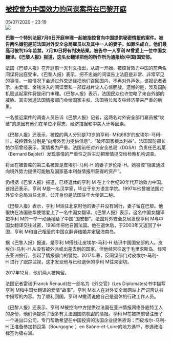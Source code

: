 <!--1593986168000-->
[被控曾为中国效力的间谍案将在巴黎开庭](http://www.rfi.fr//cn/%E6%B3%95%E5%9B%BD/20200705-%E8%A2%AB%E6%8E%A7%E6%9B%BE%E4%B8%BA%E4%B8%AD%E5%9B%BD%E6%95%88%E5%8A%9B%E7%9A%84%E9%97%B4%E8%B0%8D%E6%A1%88%E5%B0%86%E5%9C%A8%E5%B7%B4%E9%BB%8E%E5%BC%80%E5%BA%AD)
------

<div>05/07/2020 - 23:19</div><img src="https://s.rfi.fr/media/display/3c90918c-bf05-11ea-b7f5-005056bf87d6/w:310/p:16x9/XDIYURHNVTATL67KEVZ4L4WC24.jpg"><p><strong>巴黎一个特别法庭7月6日开庭审理一起被指控曾向中国提供秘密情报的案件。被告两名嫌犯是前法国对外安全总局雇员以及其中一人的妻子。如罪名成立，他们最高可被判15年监禁，7月10日将有判决结果。被告中一人亨利 M曾爱上一位中国女翻译。《巴黎人报》报道，这名女翻译把他的所作所为通报给(中国)国安部。</strong></p><div class="t-content__body u-clearfix"><div class="m-interstitial"></div><p>法国《巴黎人报》在开庭前一天刊文指出，从周一开始，被控曾效力中国的前两名间谍将出庭受审。《巴黎人报》表示，把不忠诚的间谍告上法庭是非常、非常罕见的事情，一般情况下会通过外交途径把他们召回国内，不再对外声张。该报记者表示，由爱情、金钱注入的间谍案和一部谍战片让人心惊胆战。遗憾的是，涉及国防机密这起案件将是闭门审理。《巴黎人报》表示，法国民众也许忽略了来自外部的威胁。其实渗透法国情报部门会给国家主权、法国特长和支柱经济带来严重的后果。</p><p>一名接近案件的调查人员告诉《巴黎人报》记者，这两名对外安全部门雇员被“攻破”的原因有他们在单位不得志、经济拮据和中美人计等因素。</p><p>《巴黎人报》还表示，被控的两人分别是73岁的亨利- M和68岁的皮埃尔-马利-H 。被控罪名分别是“向境外势力提供信息”、“破坏国家根本利益”。法国国防部长帕尔丽曾经表示，案情极为严重。法国前任对外安全总局（DGSA）负责任巴若莱（Bernard Bajolet）发现事情的严重性之后主动把案情提交给检察机构调查。</p><p>将坐在被告席的第三名被告是皮埃尔-马利-H 的妻子罗伦斯-H。她被控“隐匿通过向境外势力提供可能触及国家基本利益情报所获得的资产”。</p><p>仍根据《巴黎人报》报道，已经退休的亨利 M 在上个世纪90年代开始效力中国。该报还表示，亨利 M是一名汉学家，毕业于东方语言学院。1997年他曾被法国对外安全总局派任北京，公开身份是法国驻华大使馆二秘。</p><p>《巴黎人报》表示，亨利 M派驻北京时他的妻子并没有同行，妻子留在巴黎。他很快在法国驻华使馆爱上了一名中国女翻译。《巴黎人报》表示，这名中国女翻译把亨利 M的一举一动通报给了中国“国安部”。法国对外安全总局发现亨利 M与中国女翻译交往过密，1998年把他召回法国。他在退休后，于2003年又返回了中国，亨利 M和自己相爱的中国女翻译结婚并定居海南岛。</p><p>据《巴黎人报》报道，是亨利 M搭线让皮埃尔-马利-H 结识中国国安部的人。皮埃尔-马利-H 从没有被外派或出差去别的国家。但他经常往返于毛里求斯岛、经常去亚洲旅行，引起了情报部门的警觉。2017年春，反间谍部门对皮埃尔-马利-H 进行了跟踪监视，这才发现他与已经退休的亨利 M往来密切。</p><p>2017年12月，他们两人被拘留。</p><p>法国记者雷诺(Franck Renaud)在一部名为《外交官》(Les Diplomates)书中描写亨利 M和中国女翻译的爱情“故事”。亨利 M本人在对外安全局网站上严词否认书中描写的内容。为了顺利回国，亨利 M撒谎说他自己是退休的行政工作人员。</p><p>《巴黎人报》还表示，亨利 M被控向中方提供过法国在亚洲情报网络卧底特工人的身份，他们俩提供了很多有关法国国防机密的情报。亨利 M在被捕前曾注册了一个进出口公司，专门帮助希望在中国投资的法国企业提供咨询；而皮埃尔-马利-H 正准备参加勃艮第（Bourgogne ）en Saône-et-Loire的地方选举，参选政治标签为极右派。</p><div class="o-self-promo o-self-promo--nl o-self-promo--hidden" data-selfpromo-newsletter></div><div class="o-self-promo o-self-promo--app o-self-promo--hidden" data-selfpromo-app></div></div>
